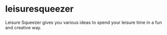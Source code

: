 # leisuresqueezer
Leisure Squeezer gives you various ideas to spend your leisure time in a fun and creative way.
